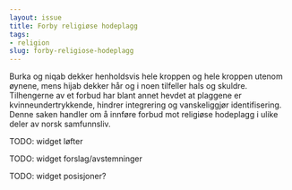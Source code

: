 ```yaml
---
layout: issue
title: Forby religiøse hodeplagg
tags:
- religion
slug: forby-religiose-hodeplagg
---
```


Burka og niqab dekker henholdsvis hele kroppen og hele kroppen utenom øynene, mens hijab dekker hår og i noen tilfeller hals og skuldre. Tilhengerne av et forbud har blant annet hevdet at plaggene er kvinneundertrykkende, hindrer integrering og vanskeliggjør identifisering. Denne saken handler om å innføre forbud mot religiøse hodeplagg i ulike deler av norsk samfunnsliv.

TODO: widget løfter

TODO: widget forslag/avstemninger

TODO: widget posisjoner?

